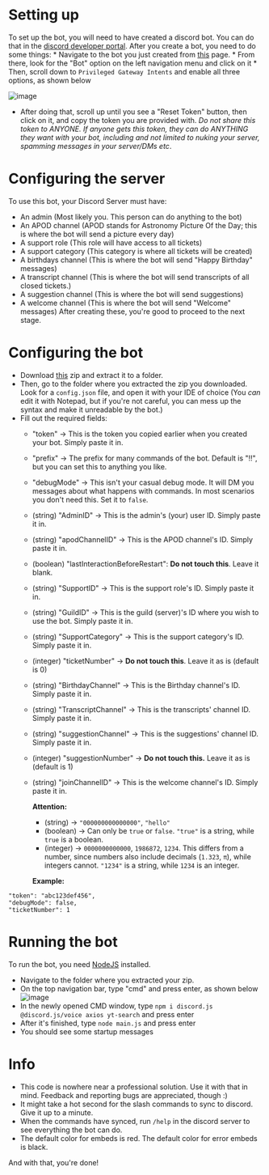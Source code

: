 # Setting up
 To set up the bot, you will need to have created a discord bot. You can do that in the [discord developer portal](https://discord.com/developers/applications). After you create a bot, you need to do some things:
    * Navigate to the bot you just created from [this](https://discord.com/developers/applications) page.
    * From there, look for the "Bot" option on the left navigation menu and click on it
    * Then, scroll down to `Privileged Gateway Intents` and enable all three options, as shown below 
 
![image](https://github.com/user-attachments/assets/28392327-821b-41b1-a2c0-440b2f8d09d0)

 * After doing that, scroll up until you see a "Reset Token" button, then click on it, and copy the token you are provided with. _Do not share this token to ANYONE. If anyone gets this token, they can do ANYTHING they want with your bot, including and not limited to nuking your server, spamming messages in your server/DMs etc_. 
# Configuring the server
To use this bot, your Discord Server must have:
   
   * An admin (Most likely you. This person can do anything to the bot)
   * An APOD channel (APOD stands for Astronomy Picture Of the Day; this is where the bot will send a picture every day)
   * A support role (This role will have access to all tickets)
   * A support category (This category is where all tickets will be created) 
   * A birthdays channel (This is where the bot will send "Happy Birthday" messages)
   * A transcript channel (This is where the bot will send transcripts of all closed tickets.)
   * A suggestion channel (This is where the bot will send suggestions)
   * A welcome channel (This is where the bot will send "Welcome" messages)
After creating these, you're good to proceed to the next stage.
# Configuring the bot
   * Download [this](https://github.com/SamMarg/All-In-One-Discord-Bot/archive/refs/heads/main.zip) zip and extract it to a folder.
   * Then, go to the folder where you extracted the zip you downloaded. Look for a `config.json` file, and open it with your IDE of choice (You _can_ edit it with Notepad, but if you're not careful, you can mess up the syntax and make it unreadable by the bot.)
   * Fill out the required fields:
      * "token" -> This is the token you copied earlier when you created your bot. Simply paste it in.
      * "prefix" -> The prefix for many commands of the bot. Default is "!!", but you can set this to anything you like.
      * "debugMode" -> This isn't your casual debug mode. It will DM you messages about what happens with commands. In most scenarios you don't need this. Set it to `false`.
      * (string) "AdminID" -> This is the admin's (your) user ID. Simply paste it in.
      * (string) "apodChannelID" -> This is the APOD channel's ID. Simply paste it in.
      * (boolean) "lastInteractionBeforeRestart": **Do not touch this**. Leave it blank.
      * (string) "SupportID" -> This is the support role's ID. Simply paste it in.
      * (string) "GuildID" -> This is the guild (server)'s ID where you wish to use the bot. Simply paste it in.
      * (string) "SupportCategory" -> This is the support category's ID. Simply paste it in.
      * (integer) "ticketNumber" -> **Do not touch this**. Leave it as is (default is 0)
      * (string) "BirthdayChannel" -> This is the Birthday channel's ID. Simply paste it in.
      * (string) "TranscriptChannel" -> This is the transcripts' channel ID. Simply paste it in.
      * (string) "suggestionChannel" -> This is the suggestions' channel ID. Simply paste it in.
      * (integer) "suggestionNumber" -> **Do not touch this.** Leave it as is (default is 1)
      * (string) "joinChannelID" -> This is the welcome channel's ID. Simply paste it in.

         **Attention:** 
           * (string) -> `"000000000000000"`, `"hello"`
           * (boolean) -> Can only be `true` or `false`. `"true"` is a string, while `true` is a boolean.
           * (integer) -> `0000000000000`, `1986872`, `1234`. This differs from a number, since numbers also include decimals (`1.323`, `π`), while integers cannot. `"1234"` is a string, while `1234` is an integer.

         **Example:**
```
"token": "abc123def456",
"debugMode": false,
"ticketNumber": 1
 ``` 

# Running the bot
To run the bot, you need [NodeJS](https://nodejs.org/en/download) installed.
   * Navigate to the folder where you extracted your zip.
   * On the top navigation bar, type "cmd" and press enter, as shown below
      ![image](https://github.com/user-attachments/assets/4254ba9e-5c83-42b3-b649-c3d53bd73fd3)
   * In the newly opened CMD window, type `npm i discord.js @discord.js/voice axios yt-search` and press enter
   * After it's finished, type `node main.js` and press enter
   * You should see some startup messages
# Info
   * This code is nowhere near a professional solution. Use it with that in mind. Feedback and reporting bugs are appreciated, though :)
   * It might take a hot second for the slash commands to sync to discord. Give it up to a minute.
   * When the commands have synced, run `/help` in the discord server to see everything the bot can do.
   * The default color for embeds is red. The default color for error embeds is black.

And with that, you're done! 
